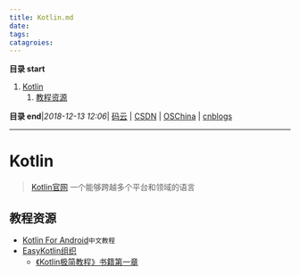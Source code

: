 ```yaml
---
title: Kotlin.md
date: 
tags: 
catagroies: 
---
```


**目录 start**
 
1. [Kotlin](#kotlin)
    1. [教程资源](#教程资源)

**目录 end**|_2018-12-13 12:06_| [码云](https://gitee.com/gin9) | [CSDN](http://blog.csdn.net/kcp606) | [OSChina](https://my.oschina.net/kcp1104) | [cnblogs](http://www.cnblogs.com/kuangcp)
****************************************
# Kotlin
> [Kotlin官网](https://kotlinlang.org/)
> 一个能够跨越多个平台和领域的语言 

## 教程资源
- [Kotlin For Android](https://github.com/wangjiegulu/kotlin-for-android-developers-zh)`中文教程`
- [EasyKotlin组织](https://github.com/EasyKotlin)
    - [《Kotlin极简教程》书籍第一章](https://github.com/EasyKotlin/easy_kotlin_chapter_1)



